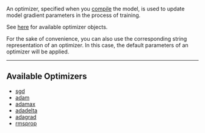 An optimizer, specified when you [compile](training/#compile) the model, is used to update model gradient parameters in the process of training.

See [here](../../APIGuide/Optimizers/Optim-Methods/) for available optimizer objects.

For the sake of convenience, you can also use the corresponding string representation of an optimizer. In this case, the default parameters of an optimizer will be applied.

---
## **Available Optimizers**
* [sgd](../../APIGuide/Optimizers/Optim-Methods/#sgd)
* [adam](../../APIGuide/Optimizers/Optim-Methods/#adam)
* [adamax](../../APIGuide/Optimizers/Optim-Methods/#adamax)
* [adadelta](../../APIGuide/Optimizers/Optim-Methods/#adadelta)
* [adagrad](../../APIGuide/Optimizers/Optim-Methods/#adagrad)
* [rmsprop](../../APIGuide/Optimizers/Optim-Methods/#rmsprop)
